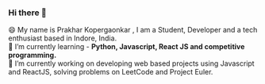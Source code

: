 ### Hi there 👋
 <p> 😄 My name is Prakhar Kopergaonkar , I am a Student, Developer and a tech enthusiast based in Indore, India. <br>
🌱 I’m currently learning - <strong> Python, Javascript, React JS and competitive programming. </strong> <br>
 🔭 I’m currently working on developing web based projects using Javascript and ReactJS, solving problems on LeetCode and Project Euler. </p>
<!--
**PrakharKopergaonkar/PrakharKopergaonkar** is a ✨ _special_ ✨ repository because its `README.md` (this file) appears on your GitHub profile.

Here are some ideas to get you started:

- 🔭 I’m currently working on ...bfb
- 🌱 I’m currently learning ...
- 👯 I’m looking to collaborate on ...
- 🤔 I’m looking for help with ...
- 💬 Ask me about ...
- 📫 How to reach me: ...
- 😄 Pronouns: ...
- ⚡ Fun fact: ...
-->
